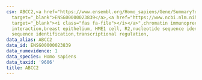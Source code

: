 ```yaml
---
csv: ABCC2,<a href="https://www.ensembl.org/Homo_sapiens/Gene/Summary?db=core;g=ENSG00000023839"
  target="_blank">ENSG00000023839</a>,<a href="https://www.ncbi.nlm.nih.gov/pubmed/22863008"
  target="_blank"><i class="fas fa-file"></i></a>",chromatin immunoprecipitation assay,direct
  interaction,breast epithelium, HME1 cell, R2,nucleotide sequence identification,nucleotide
  sequence identification,transcriptional regulation,
data_alias: ABCC2
data_id: ENSG00000023839
data_numevidence: 1
data_species: Homo sapiens
data_taxid: '9606'
title: ABCC2
---
```

